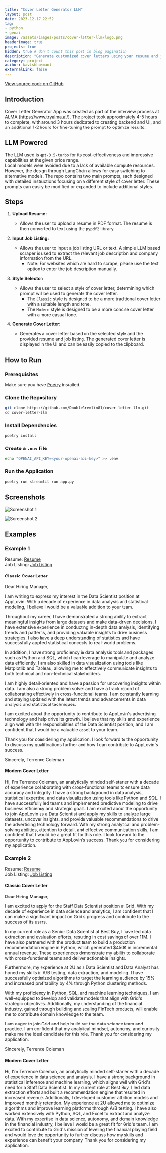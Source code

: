 ```yaml
---
title: "Cover Letter Generator LLM"
layout: post
date: 2023-12-17 22:52
tag:
- python
- genai
image: /assets/images/posts/cover-letter-llm/logo.png
headerImage: true
projects: true
hidden: true # don't count this post in blog pagination
description: "Generate customized cover letters using your resume and job listings"
category: project
author: kavishhukmani
externalLink: false
---
```

[View source code on GitHub](https://github.com/DoubleGremlin181/cover-letter-llm)

## Introduction

Cover Letter Generator App was created as part of the interview process at ALMA (https://www.tryalma.ai/). The project took approximately 4-5 hours to complete, with around 3 hours dedicated to creating backend and UI, and an additional 1-2 hours for fine-tuning the prompt to optimize results.

## LLM Powered
The LLM used is `gpt-3.5-turbo` for its cost-effectiveness and impressive capabilities at the given price range.  
Local models were avoided due to a lack of available compute resources. However, the design through LangChain allows for easy switching to alternative models.
The repo contains two main prompts, each designed with detailed instructions focusing on a different style of cover letter. These prompts can easily be modified or expanded to include additional styles.

## Steps

1. **Upload Resume:**
   - Allows the user to upload a resume in PDF format. The resume is then converted to text using the `pypdf2` library.

2. **Input Job Listing:**
   - Allows the user to input a job listing URL or text. A simple LLM based scraper is used to extract the relevant job description and company information from the URL.
     - Note: For websites which are hard to scrape, please use the text option to enter the job description manually.

3. **Style Selector:**
   - Allows the user to select a style of cover letter, determining which prompt will be used to generate the cover letter.
     - The `Classic` style is designed to be a more traditional cover letter with a suitable length and tone.
     - The `Modern` style is designed to be a more concise cover letter with a more casual tone.

4. **Generate Cover Letter:**
   - Generates a cover letter based on the selected style and the provided resume and job listing. The generated cover letter is displayed in the UI and can be easily copied to the clipboard.

## How to Run

### Prerequisites

Make sure you have [Poetry](https://python-poetry.org/) installed.

### Clone the Repository

```bash
git clone https://github.com/DoubleGremlin81/cover-letter-llm.git
cd cover-letter-llm
```

### Install Dependencies

```bash
poetry install
```

### Create a `.env` File

```bash
echo "OPENAI_API_KEY=<your-openai-api-key>" >> .env
```


### Run the Application

```bash
poetry run streamlit run app.py
```

## Screenshots

![Screenshot 1](/assets/images/posts/cover-letter-llm/screenshot1.png)

![Screenshot 2](/assets/images/posts/cover-letter-llm/screenshot2.png)

## Examples
### Example 1
Resume: [Resume](https://github.com/DoubleGremlin181/cover-letter-llm/tree/master/assets/senior-data-scientist-resume-example.pdf)  
Job Listing: [Job Listing](https://boards.greenhouse.io/applovin/jobs/4306104006)

#### Classic Cover Letter
Dear Hiring Manager,

I am writing to express my interest in the Data Scientist position at AppLovin. With a decade of experience in data analysis and statistical modeling, I believe I would be a valuable addition to your team.

Throughout my career, I have demonstrated a strong ability to extract meaningful insights from large datasets and make data-driven decisions. I have extensive experience in conducting in-depth data analysis, identifying trends and patterns, and providing valuable insights to drive business strategies. I also have a deep understanding of statistics and have successfully applied statistical concepts to real-world problems.

In addition, I have strong proficiency in data analysis tools and packages such as Python and SQL, which I can leverage to manipulate and analyze data efficiently. I am also skilled in data visualization using tools like Matplotlib and Tableau, allowing me to effectively communicate insights to both technical and non-technical stakeholders.

I am highly detail-oriented and have a passion for uncovering insights within data. I am also a strong problem solver and have a track record of collaborating effectively in cross-functional teams. I am constantly learning and staying updated with the latest trends and advancements in data analysis and statistical techniques.

I am excited about the opportunity to contribute to AppLovin's advertising technology and help drive its growth. I believe that my skills and experience align well with the responsibilities of the Data Scientist position, and I am confident that I would be a valuable asset to your team.

Thank you for considering my application. I look forward to the opportunity to discuss my qualifications further and how I can contribute to AppLovin's success.

Sincerely, Terrence Coleman

#### Modern Cover Letter
Hi, I'm Terrence Coleman, an analytically minded self-starter with a decade of experience collaborating with cross-functional teams to ensure data accuracy and integrity. I have a strong background in data analysis, statistical expertise, and data visualization using tools like Python and SQL. I have successfully led teams and implemented predictive modeling to drive business efficiency and strategic goals. I am excited about the opportunity to join AppLovin as a Data Scientist and apply my skills to analyze large datasets, uncover insights, and provide valuable recommendations to drive the advertising technology forward. With my strong analytical and problem-solving abilities, attention to detail, and effective communication skills, I am confident that I would be a great fit for this role. I look forward to the opportunity to contribute to AppLovin's success. Thank you for considering my application.


### Example 2
Resume: [Resume](https://github.com/DoubleGremlin181/cover-letter-llm/tree/master/assets/senior-data-scientist-resume-example.pdf)  
Job Listing: [Job Listing](https://jobs.lever.co/Grid/6d7c0bcb-61ff-415f-9aa0-c6750b66754f)

#### Classic Cover Letter
Dear Hiring Manager,

I am excited to apply for the Staff Data Scientist position at Grid. With my decade of experience in data science and analytics, I am confident that I can make a significant impact on Grid's progress and contribute to the success of its users.

In my current role as a Senior Data Scientist at Best Buy, I have led data extraction and evaluation efforts, resulting in cost savings of over 11M. I have also partnered with the product team to build a production recommendation engine in Python, which generated $450K in incremental annual revenue. These experiences demonstrate my ability to collaborate with cross-functional teams and deliver actionable insights.

Furthermore, my experience at 2U as a Data Scientist and Data Analyst has honed my skills in A/B testing, data extraction, and modeling. I have successfully optimized algorithms to target the learning audience by 15% and increased profitability by 4% through Python clustering methods.

With my proficiency in Python, SQL, and machine learning techniques, I am well-equipped to develop and validate models that align with Grid's strategic objectives. Additionally, my understanding of the financial industry, gained through building and scaling FinTech products, will enable me to contribute domain knowledge to the team.

I am eager to join Grid and help build out the data science team and practice. I am confident that my analytical mindset, autonomy, and curiosity make me the ideal candidate for this role. Thank you for considering my application.

Sincerely, Terrence Coleman

#### Modern Cover Letter
Hi, I'm Terrence Coleman, an analytically minded self-starter with a decade of experience in data science and analysis. I have a strong background in statistical inference and machine learning, which aligns well with Grid's need for a Staff Data Scientist. In my current role at Best Buy, I led data extraction efforts and built a recommendation engine that resulted in increased revenue. Additionally, I developed customer attrition models and improved monthly retention. My experience at 2U allowed me to optimize algorithms and improve learning platforms through A/B testing. I have also worked extensively with Python, SQL, and Excel to extract and analyze data. With my expertise in data science, autonomy, and domain knowledge in the financial industry, I believe I would be a great fit for Grid's team. I am excited to contribute to Grid's mission of leveling the financial playing field and would love the opportunity to further discuss how my skills and experience can benefit your company. Thank you for considering my application.
